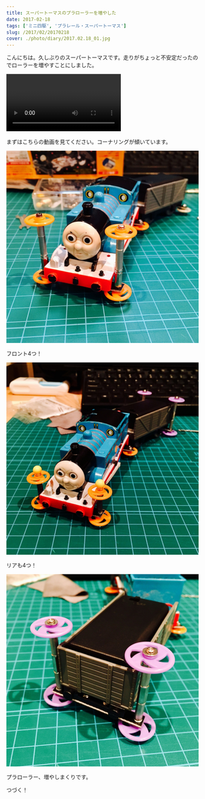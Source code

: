 ```yaml
---
title: スーパートーマスのプラローラーを増やした
date: 2017-02-18
tags: ['ミニ四駆', 'プラレール・スーパートーマス']
slug: /2017/02/20170218
cover: ./photo/diary/2017.02.18_01.jpg
---
```


<p class="sentence">
こんにちは。久しぶりのスーパートーマスです。走りがちょっと不安定だったのでローラーを増やすことにしました。
</p>
<div class="center"><video class="img-fluid" src="./photo/diary/2017.02.18_04.mp4" controls></div>
<p class="sentence spacing">まずはこちらの動画を見てください。コーナリングが傾いています。</p>
<div class="center"><img class="img-fluid" src="./photo/diary/2017.02.18_01.jpg"></div>
<p class="sentence spacing">フロント4つ！</p>
<div class="center"><img class="img-fluid" src="./photo/diary/2017.02.18_02.jpg"></div>
<p class="sentence spacing">リアも4つ！</p>
<div class="center"><img class="img-fluid" src="./photo/diary/2017.02.18_03.jpg"></div>
<p class="sentence spacing">プラローラー、増やしまくりです。</p>
<p class="sentence spacing">つづく！</p>
